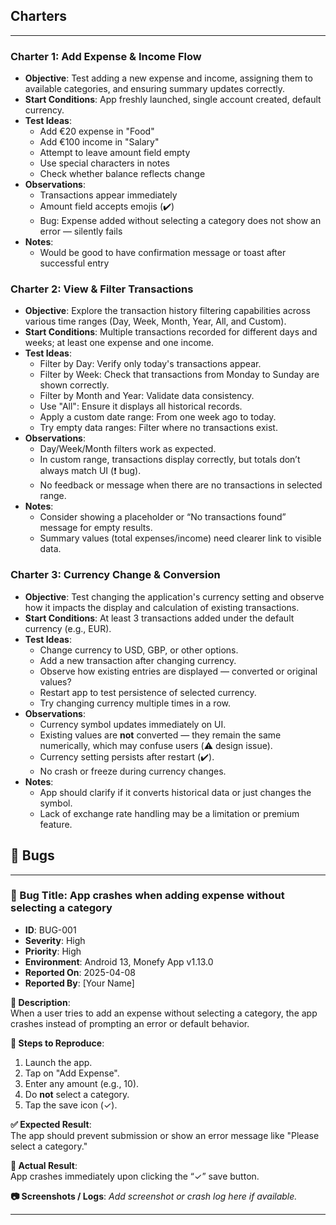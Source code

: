 ## Charters
---

### Charter 1: Add Expense & Income Flow

- **Objective**: Test adding a new expense and income, assigning them to available categories, and ensuring summary updates correctly.
- **Start Conditions**: App freshly launched, single account created, default currency.
- **Test Ideas**:
  - Add €20 expense in "Food"
  - Add €100 income in "Salary"
  - Attempt to leave amount field empty
  - Use special characters in notes
  - Check whether balance reflects change
- **Observations**:
  - Transactions appear immediately
  - Amount field accepts emojis (✔️)
  - Bug: Expense added without selecting a category does not show an error — silently fails
- **Notes**:
  - Would be good to have confirmation message or toast after successful entry

### Charter 2: View & Filter Transactions

- **Objective**: Explore the transaction history filtering capabilities across various time ranges (Day, Week, Month, Year, All, and Custom).
- **Start Conditions**: Multiple transactions recorded for different days and weeks; at least one expense and one income.
- **Test Ideas**:
  - Filter by Day: Verify only today's transactions appear.
  - Filter by Week: Check that transactions from Monday to Sunday are shown correctly.
  - Filter by Month and Year: Validate data consistency.
  - Use "All": Ensure it displays all historical records.
  - Apply a custom date range: From one week ago to today.
  - Try empty data ranges: Filter where no transactions exist.
- **Observations**:
  - Day/Week/Month filters work as expected.
  - In custom range, transactions display correctly, but totals don’t always match UI (❗ bug).
  - No feedback or message when there are no transactions in selected range.
- **Notes**:
  - Consider showing a placeholder or “No transactions found” message for empty results.
  - Summary values (total expenses/income) need clearer link to visible data.

### Charter 3: Currency Change & Conversion

- **Objective**: Test changing the application's currency setting and observe how it impacts the display and calculation of existing transactions.
- **Start Conditions**: At least 3 transactions added under the default currency (e.g., EUR).
- **Test Ideas**:
  - Change currency to USD, GBP, or other options.
  - Add a new transaction after changing currency.
  - Observe how existing entries are displayed — converted or original values?
  - Restart app to test persistence of selected currency.
  - Try changing currency multiple times in a row.
- **Observations**:
  - Currency symbol updates immediately on UI.
  - Existing values are **not** converted — they remain the same numerically, which may confuse users (⚠️ design issue).
  - Currency setting persists after restart (✔️).
  - No crash or freeze during currency changes.
- **Notes**:
  - App should clarify if it converts historical data or just changes the symbol.
  - Lack of exchange rate handling may be a limitation or premium feature.

## 🐞 Bugs

---

### 🔹 Bug Title: App crashes when adding expense without selecting a category

- **ID**: BUG-001
- **Severity**: High
- **Priority**: High
- **Environment**: Android 13, Monefy App v1.13.0
- **Reported On**: 2025-04-08
- **Reported By**: [Your Name]

**📝 Description**:  
When a user tries to add an expense without selecting a category, the app crashes instead of prompting an error or default behavior.

**📲 Steps to Reproduce**:
1. Launch the app.
2. Tap on "Add Expense".
3. Enter any amount (e.g., 10).
4. Do **not** select a category.
5. Tap the save icon (✓).

**✅ Expected Result**:  
The app should prevent submission or show an error message like "Please select a category."

**🚫 Actual Result**:  
App crashes immediately upon clicking the “✓” save button.

**📷 Screenshots / Logs**:
_Add screenshot or crash log here if available._

---


